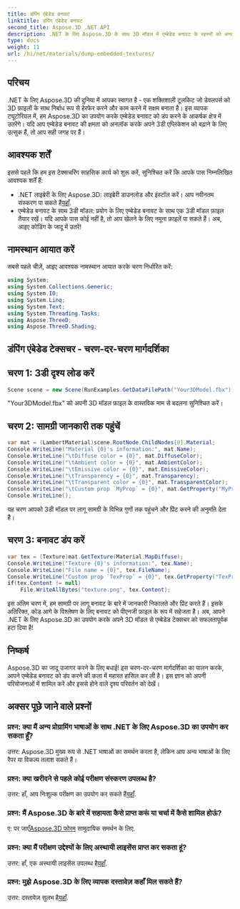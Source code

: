 ```yaml
---
title: डंपिंग एंबेडेड बनावट
linktitle: डंपिंग एंबेडेड बनावट
second_title: Aspose.3D .NET API
description: .NET के लिए Aspose.3D के साथ 3D मॉडल में एम्बेडेड बनावट के रहस्यों को अनलॉक करें। निर्बाध एकीकरण के लिए हमारी चरण-दर-चरण मार्गदर्शिका पढ़ें। अभी अपने मुफ़्त ट्रायल को डाउनलोड करें!
type: docs
weight: 11
url: /hi/net/materials/dump-embedded-textures/
---
```

## परिचय
.NET के लिए Aspose.3D की दुनिया में आपका स्वागत है - एक शक्तिशाली टूलकिट जो डेवलपर्स को 3D फ़ाइलों के साथ निर्बाध रूप से हेरफेर करने और काम करने में सक्षम बनाता है। इस व्यापक ट्यूटोरियल में, हम Aspose.3D का उपयोग करके एम्बेडेड बनावट को डंप करने के आकर्षक क्षेत्र में उतरेंगे। यदि आप एम्बेडेड बनावट की क्षमता को अनलॉक करके अपने 3डी एप्लिकेशन को बढ़ाने के लिए उत्सुक हैं, तो आप सही जगह पर हैं।
## आवश्यक शर्तें
इससे पहले कि हम इस टेक्सचरिंग साहसिक कार्य को शुरू करें, सुनिश्चित करें कि आपके पास निम्नलिखित आवश्यक शर्तें हैं:
-  .NET लाइब्रेरी के लिए Aspose.3D: लाइब्रेरी डाउनलोड और इंस्टॉल करें। आप नवीनतम संस्करण पा सकते हैं[यहाँ](https://releases.aspose.com/3d/net/).
- एम्बेडेड बनावट के साथ 3डी मॉडल: प्रयोग के लिए एम्बेडेड बनावट के साथ एक 3डी मॉडल फ़ाइल तैयार रखें। यदि आपके पास कोई नहीं है, तो आप खेलने के लिए नमूना फ़ाइलें पा सकते हैं।
अब, आइए कोडिंग के जादू में उतरें!
## नामस्थान आयात करें
सबसे पहले चीज़ें, आइए आवश्यक नामस्थान आयात करके चरण निर्धारित करें:
```csharp
using System;
using System.Collections.Generic;
using System.IO;
using System.Linq;
using System.Text;
using System.Threading.Tasks;
using Aspose.ThreeD;
using Aspose.ThreeD.Shading;
```
## डंपिंग एंबेडेड टेक्सचर - चरण-दर-चरण मार्गदर्शिका

## चरण 1: 3डी दृश्य लोड करें
```csharp
Scene scene = new Scene(RunExamples.GetDataFilePath("Your3DModel.fbx"));
```
"Your3DModel.fbx" को अपनी 3D मॉडल फ़ाइल के वास्तविक नाम से बदलना सुनिश्चित करें।
## चरण 2: सामग्री जानकारी तक पहुंचें
```csharp
var mat = (LambertMaterial)scene.RootNode.ChildNodes[0].Material;
Console.WriteLine("Material {0}'s information:", mat.Name);
Console.WriteLine("\tDiffuse color = {0}", mat.DiffuseColor);
Console.WriteLine("\tAmbient color = {0}", mat.AmbientColor);
Console.WriteLine("\tEmissive color = {0}", mat.EmissiveColor);
Console.WriteLine("\tTransparency = {0}", mat.Transparency);
Console.WriteLine("\tTransparent color = {0}", mat.TransparentColor);
Console.WriteLine("\tCustom prop `MyProp` = {0}", mat.GetProperty("MyProp"));
Console.WriteLine();
```
यह चरण आपको 3डी मॉडल पर लागू सामग्री के विभिन्न गुणों तक पहुंचने और प्रिंट करने की अनुमति देता है।
## चरण 3: बनावट डंप करें
```csharp
var tex = (Texture)mat.GetTexture(Material.MapDiffuse);
Console.WriteLine("Texture {0}'s information:", tex.Name);
Console.WriteLine("File name = {0}", tex.FileName);
Console.WriteLine("Custom prop `TexProp` = {0}", tex.GetProperty("TexProp"));
if(tex.Content != null)
    File.WriteAllBytes("texture.png", tex.Content);
```
इस अंतिम चरण में, हम सामग्री पर लागू बनावट के बारे में जानकारी निकालते और प्रिंट करते हैं। इसके अतिरिक्त, कोड आगे के विश्लेषण के लिए बनावट को पीएनजी फ़ाइल के रूप में सहेजता है।
अब, आपने .NET के लिए Aspose.3D का उपयोग करके अपने 3D मॉडल से एम्बेडेड टेक्सचर को सफलतापूर्वक हटा दिया है!
## निष्कर्ष
Aspose.3D का जादू उजागर करने के लिए बधाई! इस चरण-दर-चरण मार्गदर्शिका का पालन करके, आपने एम्बेडेड बनावट को डंप करने की कला में महारत हासिल कर ली है। इस ज्ञान को अपनी परियोजनाओं में शामिल करें और इससे होने वाले दृश्य परिवर्तन को देखें।
## अक्सर पूछे जाने वाले प्रश्नों

### प्रश्न: क्या मैं अन्य प्रोग्रामिंग भाषाओं के साथ .NET के लिए Aspose.3D का उपयोग कर सकता हूँ?
उत्तर: Aspose.3D मुख्य रूप से .NET भाषाओं का समर्थन करता है, लेकिन आप अन्य भाषाओं के लिए रैपर या विकल्प तलाश सकते हैं।
### प्रश्न: क्या खरीदने से पहले कोई परीक्षण संस्करण उपलब्ध है?
 उत्तर: हाँ, आप निःशुल्क परीक्षण का उपयोग कर सकते हैं[यहाँ](https://releases.aspose.com/).
### प्रश्न: मैं Aspose.3D के बारे में सहायता कैसे प्राप्त करूं या चर्चा में कैसे शामिल होऊं?
 ए: पर जाएँ[Aspose.3D फोरम](https://forum.aspose.com/c/3d/18) सामुदायिक समर्थन के लिए.
### प्रश्न: क्या मैं परीक्षण उद्देश्यों के लिए अस्थायी लाइसेंस प्राप्त कर सकता हूं?
 उत्तर: हाँ, एक अस्थायी लाइसेंस उपलब्ध है[यहाँ](https://purchase.aspose.com/temporary-license/).
### प्रश्न: मुझे Aspose.3D के लिए व्यापक दस्तावेज़ कहाँ मिल सकते हैं?
 उत्तर: दस्तावेज़ सुलभ है[यहाँ](https://reference.aspose.com/3d/net/).